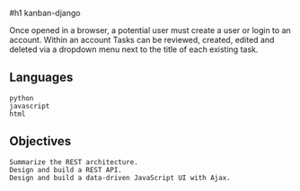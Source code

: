 #h1 kanban-django

Once opened in a browser, a potential user must create a user or login to an account. Within an account Tasks can be reviewed, created, edited and deleted via a dropdown menu next to the title of each existing task.

## Languages
    python
    javascript
    html

## Objectives
    Summarize the REST architecture.
    Design and build a REST API.
    Design and build a data-driven JavaScript UI with Ajax.
